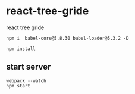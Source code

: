 # react-tree-gride
react tree gride

```
npm i  babel-core@5.8.30 babel-loader@5.3.2 -D
```

```
npm install
```

## start server ##

```
webpack --watch
npm start
```
